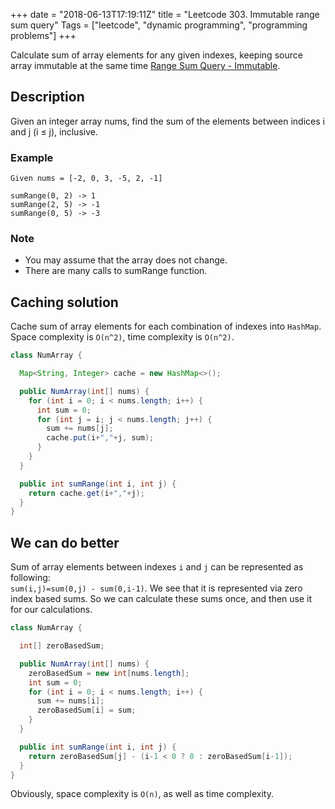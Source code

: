 +++
date = "2018-06-13T17:19:11Z"
title = "Leetcode 303. Immutable range sum query"
Tags = ["leetcode", "dynamic programming", "programming problems"]
+++

Calculate sum of array elements for any given indexes, keeping source array immutable at the same time 
[Range Sum Query - Immutable](https://leetcode.com/problems/range-sum-query-immutable/description/).

<!--more-->

## Description

Given an integer array nums, find the sum of the elements between indices i and j (i ≤ j), inclusive.

### Example

```
Given nums = [-2, 0, 3, -5, 2, -1]

sumRange(0, 2) -> 1
sumRange(2, 5) -> -1
sumRange(0, 5) -> -3
```

### Note

* You may assume that the array does not change.
* There are many calls to sumRange function.

## Caching solution

Cache sum of array elements for each combination of indexes into `HashMap`. 
Space complexity is `O(n^2)`, time complexity is `O(n^2)`.

```java
class NumArray {

  Map<String, Integer> cache = new HashMap<>();

  public NumArray(int[] nums) {
    for (int i = 0; i < nums.length; i++) {
      int sum = 0;
      for (int j = i; j < nums.length; j++) {
        sum += nums[j];
        cache.put(i+","+j, sum);
      }
    }
  }

  public int sumRange(int i, int j) {
    return cache.get(i+","+j);
  }
}
```

## We can do better

Sum of array elements between indexes `i` and `j` can be represented as following:  
`sum(i,j)=sum(0,j) - sum(0,i-1)`. We see that it is represented via zero index based sums. 
So we can calculate these sums once, and then use it for our calculations. 

```java
class NumArray {

  int[] zeroBasedSum;

  public NumArray(int[] nums) {
  	zeroBasedSum = new int[nums.length];
  	int sum = 0;
    for (int i = 0; i < nums.length; i++) {
      sum += nums[i];
      zeroBasedSum[i] = sum;
    }
  }

  public int sumRange(int i, int j) {
    return zeroBasedSum[j] - (i-1 < 0 ? 0 : zeroBasedSum[i-1]);
  }
}
```

Obviously, space complexity is `O(n)`, as well as time complexity. 